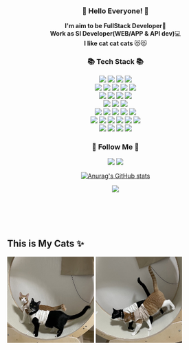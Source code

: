 <!-- ### Hi there 👋 -->
<h3 align="center">👋 Hello Everyone! 👋</h3>
<p align="center">
  <b>I'm aim to be FullStack Developer</b>🎅 <br>
  <b>Work as SI Developer(WEB/APP & API dev)</b>💻<br>
  <b>I like cat cat cats </b>😻😻
</p>
<h3 align="center">📚 Tech Stack 📚</h3>
<p align="center">
  <img src="https://img.shields.io/badge/java-007396?style=for-the-badge&logo=java&logoColor=white">
  <img src="https://img.shields.io/badge/C-A8B9CC?style=for-the-badge&logo=C&logoColor=white">
  <!--<img src="https://img.shields.io/badge/c++-00599C?style=for-the-badge&logo=c%2B%2B&logoColor=white">-->
  <img src="https://img.shields.io/badge/C%23-239120?style=for-the-badge&logo=c-sharp&logoColor=white">
  <img src="https://img.shields.io/badge/Python-3776AB?style=for-the-badge&logo=Python&logoColor=white">
  <br>
  <img src="https://img.shields.io/badge/html5-E34F26?style=for-the-badge&logo=html5&logoColor=white">
  <img src="https://img.shields.io/badge/css-1572B6?style=for-the-badge&logo=css3&logoColor=white">
  <img src="https://img.shields.io/badge/javascript-F7DF1E?style=for-the-badge&logo=javascript&logoColor=black">
  <img src="https://img.shields.io/badge/jquery-0769AD?style=for-the-badge&logo=jquery&logoColor=white">
  <img src="https://img.shields.io/badge/node.js-339933?style=for-the-badge&logo=Node.js&logoColor=white">
  <br>
  <img src="https://img.shields.io/badge/oracle-F80000?style=for-the-badge&logo=oracle&logoColor=white"/>
  <img src="https://img.shields.io/badge/mysql-4479A1?style=for-the-badge&logo=mysql&logoColor=white"/> 
  <img src="https://img.shields.io/badge/mariaDB-003545?style=for-the-badge&logo=mariaDB&logoColor=white"/>
  <img src="https://img.shields.io/badge/PostgreSQL-4169E1?style=for-the-badge&logo=PostgreSQL&logoColor=white"/>
  <br>
  <img src="https://img.shields.io/badge/linux-FCC624?style=for-the-badge&logo=linux&logoColor=black"/>
  <img src="https://img.shields.io/badge/ubuntu-E95420?style=for-the-badge&logo=ubuntu&logoColor=black"/>
  <img src="https://img.shields.io/badge/apache tomcat-F8DC75?style=for-the-badge&logo=apachetomcat&logoColor=black"/>
  <br>
  <img src="https://img.shields.io/badge/spring-6DB33F?style=for-the-badge&logo=spring&logoColor=white"/>
  <img src="https://img.shields.io/badge/springboot-6DB33F?style=for-the-badge&logo=springboot&logoColor=white"/>
  <img src="https://img.shields.io/badge/Postman-FF6C37?style=for-the-badge&logo=Postman&logoColor=white"/>
  <img src="https://img.shields.io/badge/Jenkins-D24939?style=for-the-badge&logo=Jenkins&logoColor=white"/>
  <img src="https://img.shields.io/badge/Gradle-02303A?style=for-the-badge&logo=Gradle&logoColor=white"/>
  <br>
  <img src="https://img.shields.io/badge/Visual Studio-5C2D91?style=for-the-badge&logo=Visual Studio&logoColor=white"/>
  <img src="https://img.shields.io/badge/Visual Studio Code-007ACC?style=for-the-badge&logo=Visual Studio Code&logoColor=white"/>
  <img src="https://img.shields.io/badge/Eclipse-2C2255?style=for-the-badge&logo=Eclipse&logoColor=white"/>
  <img src="https://img.shields.io/badge/JSON-000000?style=for-the-badge&logo=json&logoColor=white"/>
  <img src="https://img.shields.io/badge/PyCharm-000000?style=for-the-badge&logo=PyCharm&logoColor=white"/>
  <img src="https://img.shields.io/badge/Unity-FFFFFF?style=for-the-badge&logo=Unity&logoColor=black"/>
  <br>
  <img src="https://img.shields.io/badge/github-181717?style=for-the-badge&logo=github&logoColor=white"/>
  <img src="https://img.shields.io/badge/git-F05032?style=for-the-badge&logo=git&logoColor=white"/>
  <img src="https://img.shields.io/badge/Gitlab-FC6D26?style=for-the-badge&logo=Gitlab&logoColor=white"/>
  <img src="https://img.shields.io/badge/Jira Software-0052CC?style=for-the-badge&logo=JiraSoftware&logoColor=white"/>
  <!-- flat-square flat -->
</p>
<h3 align="center">🌈 Follow Me 🌈</h3>
<p align="center">
  <!-- <a href="https://www.instagram.com/febnoon/"><img src="https://img.shields.io/badge/Instagram-E4405F?style=for-the-badge&logo=Instagram&logoColor=white&link=https://www.instagram.com/febnoon/"/></a>-->
  <a href="https://yesubway.tistory.com"><img src="https://img.shields.io/badge/TISTORY-orange?style=for-the-badge&logo=TISTORY&logoColor=white&link=https://yesubway.tistory.com"/></a>
  <a href="mailto:yesubway@naver.com"><img src="https://img.shields.io/badge/Naver-03C75A?style=for-the-badge&logo=Naver&logoColor=white&link=yesubway@naver.com"/></a>
</p>
<div align="center">
  
[![Anurag's GitHub stats](https://github-readme-stats.vercel.app/api?username=yesubway&hide_title=true&show_icons=true&include_all_commits=true&disable_animations=true&theme=vue)](https://github.com/anuraghazra/github-readme-stats)
</div>
<p align="center">
  <a href="https://hits.seeyoufarm.com"><img src="https://hits.seeyoufarm.com/api/count/incr/badge.svg?url=https%3A%2F%2Fgithub.com%2Fyesubway&count_bg=%230052CC&title_bg=%23181717&icon=github.svg&icon_color=%23E7E7E7&title=hits&edge_flat=true">
  </a>
</p>

<br><br><br>
This is My Cats ✨
--
<img src="/src/img/cat_002.jpg" width="40%" heigth="50%" title="cat2" alt="cat2"></img>
<img src="/src/img/cat_001.jpg" width="40%" heigth="50%" title="cat1" alt="cat1"></img>
<br>

<!--
**yesubway/yesubway** is a ✨ _special_ ✨ repository because its `README.md` (this file) appears on your GitHub profile.

Here are some ideas to get you started:

- 🔭 I’m currently working on ...
- 🌱 I’m currently learning ...
- 👯 I’m looking to collaborate on ...
- 🤔 I’m looking for help with ...
- 💬 Ask me about ...
- 📫 How to reach me: ...
- 😄 Pronouns: ...
- ⚡ Fun fact: ...
-->
